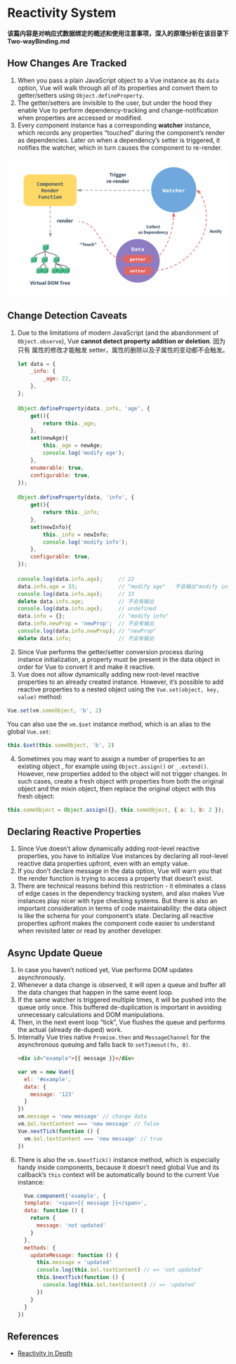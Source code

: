 # Reactivity System

**该篇内容是对响应式数据绑定的概述和使用注意事项，深入的原理分析在该目录下
Two-wayBinding.md**


## How Changes Are Tracked
1. When you pass a plain JavaScript object to a Vue instance as its `data`
option, Vue will walk through all of its properties and convert them to
getter/setters using `Object.defineProperty`.
2. The getter/setters are invisible to the user, but under the hood they enable
Vue to perform dependency-tracking and change-notification when properties are
accessed or modified.
3. Every component instance has a corresponding **watcher** instance, which
records any properties “touched” during the component’s render as dependencies.
Later on when a dependency’s setter is triggered, it notifies the watcher, which
 in turn causes the component to re-render.

![Reactivity System](../images/ReactivitySystem.png)


## Change Detection Caveats
1. Due to the limitations of modern JavaScript (and the abandonment of
`Object.observe`), Vue **cannot detect property addition or deletion**. 因为只有
属性的修改才能触发 setter，属性的删除以及子属性的变动都不会触发。
    ```js
    let data = {
        _info: {
            _age: 22,
        },
    };

    Object.defineProperty(data._info, 'age', {
        get(){
            return this._age;
        },
        set(newAge){
            this._age = newAge;
            console.log('modify age');
        },
        enumerable: true,
        configurable: true,
    });

    Object.defineProperty(data, 'info', {
        get(){
            return this._info;
        },
        set(newInfo){
            this._info = newInfo;
            console.log('modify info');
        },
        configurable: true,
    });

    console.log(data.info.age);     // 22
    data.info.age = 33;             // "modify age"   不会输出"modify info"
    console.log(data.info.age);     // 33
    delete data.info.age;           // 不会有输出
    console.log(data.info.age);     // undefined
    data.info = {};                 // "modify info"
    data.info.newProp = 'newProp';  // 不会有输出
    console.log(data.info.newProp); // "newProp"
    delete data.info;               // 不会有输出
    ```
2. Since Vue performs the getter/setter conversion process during instance
initialization, a property must be present in the data object in order for Vue
to convert it and make it reactive.
3. Vue does not allow dynamically adding new root-level reactive properties to
an already created instance. However, it’s possible to add reactive properties
to a nested object using the `Vue.set(object, key, value)` method:
```js
Vue.set(vm.someObject, 'b', 2)
```
You can also use the `vm.$set` instance method, which is an alias to the global
`Vue.set`:
```js
this.$set(this.someObject, 'b', 2)
```
4. Sometimes you may want to assign a number of properties to an existing object
, for example using `Object.assign()` or `_.extend()`. However, new properties
added to the object will not trigger changes. In such cases, create a fresh
object with properties from both the original object and the mixin object, then
replace the original object with this fresh object:
```js
this.someObject = Object.assign({}, this.someObject, { a: 1, b: 2 });
```


## Declaring Reactive Properties
1. Since Vue doesn’t allow dynamically adding root-level reactive properties,
you have to initialize Vue instances by declaring all root-level reactive data
properties upfront, even with an empty value.
2. If you don’t declare message in the data option, Vue will warn you that the
render function is trying to access a property that doesn’t exist.
3. There are technical reasons behind this restriction - it eliminates a class
of edge cases in the dependency tracking system, and also makes Vue instances
play nicer with type checking systems. But there is also an important
consideration in terms of code maintainability: the data object is like the
schema for your component’s state. Declaring all reactive properties upfront
makes the component code easier to understand when revisited later or read by
another developer.


## Async Update Queue
1. In case you haven’t noticed yet, Vue performs DOM updates asynchronously.
2. Whenever a data change is observed, it will open a queue and buffer all the
data changes that happen in the same event loop.
3. If the same watcher is triggered multiple times, it will be pushed into the
queue only once. This buffered de-duplication is important in avoiding
unnecessary calculations and DOM manipulations.
4. Then, in the next event loop “tick”, Vue flushes the queue and performs the
actual (already de-duped) work.
5. Internally Vue tries native `Promise.then` and `MessageChannel` for the
asynchronous queuing and falls back to `setTimeout(fn, 0)`.
    ```html
    <div id="example">{{ message }}</div>
    ```
    ```js
    var vm = new Vue({
      el: '#example',
      data: {
        message: '123'
      }
    })
    vm.message = 'new message' // change data
    vm.$el.textContent === 'new message' // false
    Vue.nextTick(function () {
      vm.$el.textContent === 'new message' // true
    })
    ```
6. There is also the `vm.$nextTick()` instance method, which is especially handy
 inside components, because it doesn’t need global Vue and its callback’s `this`
  context will be automatically bound to the current Vue instance:
    ```js
      Vue.component('example', {
      template: '<span>{{ message }}</span>',
      data: function () {
        return {
          message: 'not updated'
        }
      },
      methods: {
        updateMessage: function () {
          this.message = 'updated'
          console.log(this.$el.textContent) // => 'not updated'
          this.$nextTick(function () {
            console.log(this.$el.textContent) // => 'updated'
          })
        }
      }
    })
    ```


## References
* [Reactivity in Depth](https://vuejs.org/v2/guide/reactivity.html#How-Changes-Are-Tracked)
